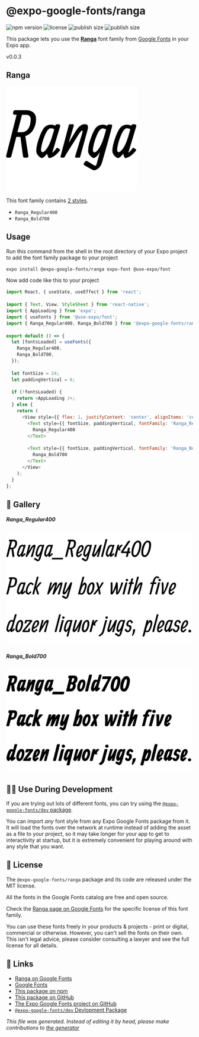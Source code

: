 # @expo-google-fonts/ranga

![npm version](https://flat.badgen.net/npm/v/@expo-google-fonts/ranga)
![license](https://flat.badgen.net/github/license/expo/google-fonts)
![publish size](https://flat.badgen.net/packagephobia/install/@expo-google-fonts/ranga)
![publish size](https://flat.badgen.net/packagephobia/publish/@expo-google-fonts/ranga)

This package lets you use the [**Ranga**](https://fonts.google.com/specimen/Ranga) font family from [Google Fonts](https://fonts.google.com/) in your Expo app.

v0.0.3

## Ranga

![Ranga](./font-family.png)

This font family contains [2 styles](#gallery).

- `Ranga_Regular400`
- `Ranga_Bold700`

## Usage

Run this command from the shell in the root directory of your Expo project to add the font family package to your project
```sh
expo install @expo-google-fonts/ranga expo-font @use-expo/font
```

Now add code like this to your project
```js
import React, { useState, useEffect } from 'react';

import { Text, View, StyleSheet } from 'react-native';
import { AppLoading } from 'expo';
import { useFonts } from '@use-expo/font';
import { Ranga_Regular400, Ranga_Bold700 } from '@expo-google-fonts/ranga';

export default () => {
  let [fontsLoaded] = useFonts({
    Ranga_Regular400,
    Ranga_Bold700,
  });

  let fontSize = 24;
  let paddingVertical = 6;

  if (!fontsLoaded) {
    return <AppLoading />;
  } else {
    return (
      <View style={{ flex: 1, justifyContent: 'center', alignItems: 'center' }}>
        <Text style={{ fontSize, paddingVertical, fontFamily: 'Ranga_Regular400' }}>
          Ranga_Regular400
        </Text>

        <Text style={{ fontSize, paddingVertical, fontFamily: 'Ranga_Bold700' }}>
          Ranga_Bold700
        </Text>
      </View>
    );
  }
};

```

## 🔡 Gallery

##### Ranga_Regular400
![Ranga_Regular400](./e51a6898e34d12bd9b9057002e645f176d30f5e821bfaa1ccc4e56294af7099a.ttf.png)

##### Ranga_Bold700
![Ranga_Bold700](./c5c763628e805a2af3c9deb68abd0b70227a98911f7ba56f4f8c2a3e8c286b96.ttf.png)


## 👩‍💻 Use During Development

If you are trying out lots of different fonts, you can try using the [`@expo-google-fonts/dev` package](https://github.com/expo/google-fonts/tree/master/font-packages/dev#readme).

You can import *any* font style from any Expo Google Fonts package from it. It will load the fonts
over the network at runtime instead of adding the asset as a file to your project, so it may take longer
for your app to get to interactivity at startup, but it is extremely convenient
for playing around with any style that you want.

## 📖 License

The `@expo-google-fonts/ranga` package and its code are released under the MIT license.

All the fonts in the Google Fonts catalog are free and open source.

Check the [Ranga page on Google Fonts](https://fonts.google.com/specimen/Ranga) for the specific license of this font family.

You can use these fonts freely in your products & projects - print or digital, commercial or otherwise. However, you can't sell the fonts on their own. This isn't legal advice, please consider consulting a lawyer and see the full license for all details.

## 🔗 Links

- [Ranga on Google Fonts](https://fonts.google.com/specimen/Ranga)
- [Google Fonts](https://fonts.google.com/)
- [This package on npm](https://www.npmjs.com/package/@expo-google-fonts/ranga)
- [This package on GitHub](https://github.com/expo/google-fonts/tree/master/font-packages/ranga)
- [The Expo Google Fonts project on GitHub](https://github.com/expo/google-fonts)
- [`@expo-google-fonts/dev` Devlopment Package](https://github.com/expo/google-fonts/tree/master/font-packages/dev)


*This file was generated. Instead of editing it by head, please make contributions to [the generator](https://github.com/expo/google-fonts/tree/master/packages/generator)*
